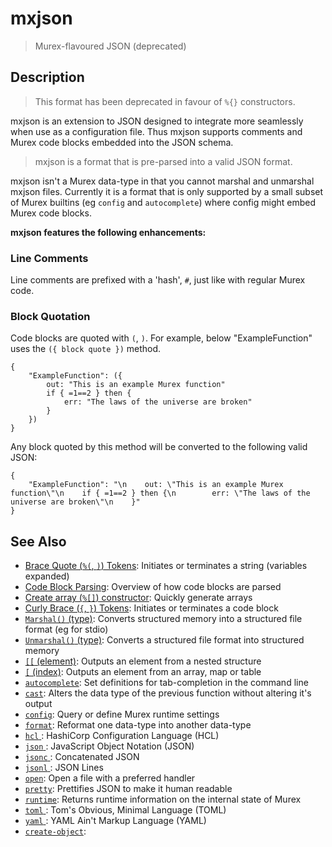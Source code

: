 # mxjson

> Murex-flavoured JSON (deprecated)

## Description

> This format has been deprecated in favour of `%{}` constructors.

mxjson is an extension to JSON designed to integrate more seamlessly when
use as a configuration file. Thus mxjson supports comments and Murex code
blocks embedded into the JSON schema.

> mxjson is a format that is pre-parsed into a valid JSON format.

mxjson isn't a Murex data-type in that you cannot marshal
and unmarshal mxjson files. Currently it is a format that is only supported
by a small subset of Murex builtins (eg `config` and `autocomplete`) where
config might embed Murex code blocks.

**mxjson features the following enhancements:**

### Line Comments

Line comments are prefixed with a 'hash', `#`, just like with regular Murex
code.

### Block Quotation

Code blocks are quoted with `(`, `)`. For example, below "ExampleFunction"
uses the `({ block quote })` method.

    {
        "ExampleFunction": ({
            out: "This is an example Murex function"
            if { =1==2 } then {
                err: "The laws of the universe are broken"
            }
        })
    }

Any block quoted by this method will be converted to the following valid JSON:

    {
        "ExampleFunction": "\n    out: \"This is an example Murex function\"\n    if { =1==2 } then {\n        err: \"The laws of the universe are broken\"\n    }"
    }

## See Also

- [Brace Quote (`%(`, `)`) Tokens](/parser/brace-quote.md):
  Initiates or terminates a string (variables expanded)
- [Code Block Parsing](/user-guide/code-block.md):
  Overview of how code blocks are parsed
- [Create array (`%[]`) constructor](/parser/create-array.md):
  Quickly generate arrays
- [Curly Brace (`{`, `}`) Tokens](/parser/curly-brace.md):
  Initiates or terminates a code block
- [`Marshal()` (type)](/apis/Marshal.md):
  Converts structured memory into a structured file format (eg for stdio)
- [`Unmarshal()` (type)](/apis/Unmarshal.md):
  Converts a structured file format into structured memory
- [`[[` (element)](/commands/element.md):
  Outputs an element from a nested structure
- [`[` (index)](/commands/index2.md):
  Outputs an element from an array, map or table
- [`autocomplete`](/commands/autocomplete.md):
  Set definitions for tab-completion in the command line
- [`cast`](/commands/cast.md):
  Alters the data type of the previous function without altering it's output
- [`config`](/commands/config.md):
  Query or define Murex runtime settings
- [`format`](/commands/format.md):
  Reformat one data-type into another data-type
- [`hcl` ](/types/hcl.md):
  HashiCorp Configuration Language (HCL)
- [`json` ](/types/json.md):
  JavaScript Object Notation (JSON)
- [`jsonc` ](/types/jsonc.md):
  Concatenated JSON
- [`jsonl` ](/types/jsonl.md):
  JSON Lines
- [`open`](/commands/open.md):
  Open a file with a preferred handler
- [`pretty`](/commands/pretty.md):
  Prettifies JSON to make it human readable
- [`runtime`](/commands/runtime.md):
  Returns runtime information on the internal state of Murex
- [`toml` ](/types/toml.md):
  Tom's Obvious, Minimal Language (TOML)
- [`yaml` ](/types/yaml.md):
  YAML Ain't Markup Language (YAML)
- [`create-object`](/parser/create-object.md):
